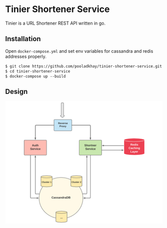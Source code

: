 
# Tinier Shortener Service
Tinier is a URL Shortener REST API written in go.

## Installation
Open ```docker-compose.yml``` and set env variables for cassandra and redis addresses properly.

```
$ git clone https://github.com/pooladkhay/tinier-shortener-service.git
$ cd tinier-shortener-service
$ docker-compose up --build
```
## Design

![Ttinier](tinier-design.png?raw=true)